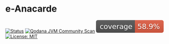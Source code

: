 # e-Anacarde

[![Status](https://github.com/UNamurCSFaculty/2425_IHDCM032_G04/actions/workflows/ci.yml/badge.svg?branch=main)](https://github.com/UNamurCSFaculty/2425_IHDCM032_G04/actions/workflows/ci.yml)
[![Qodana JVM Community Scan](https://github.com/UNamurCSFaculty/2425_IHDCM032_G04/actions/workflows/qodana.yml/badge.svg?branch=main)](https://github.com/UNamurCSFaculty/2425_IHDCM032_G04/actions/workflows/qodana.yml) 
![Coverage](.github/badges/jacoco.svg)
[![License: MIT](https://img.shields.io/badge/License-MIT-green.svg)](https://opensource.org/licenses/MIT)
